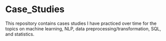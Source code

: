 # Case_Studies

This repository contains cases studies I have practiced over time for the topics on machine learning, NLP, data preprocessing/transformation, SQL, and statistics.

